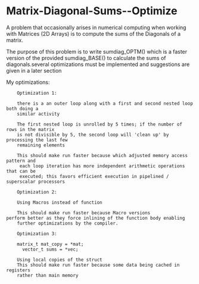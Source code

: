 # Matrix-Diagonal-Sums--Optimize
A problem that occasionally arises in numerical computing when working with Matrices (2D Arrays) is to compute the sums of the Diagonals of a matrix.

The purpose of this problem is to write sumdiag_OPTM() which is a faster version of the provided sumdiag_BASE() to calculate the sums of diagonals.several optimizations must be implemented and suggestions are given in a later section


My optimizations: 

        Optimization 1: 
        
        there is a an outer loop along with a first and second nested loop both doing a 
        similar activity
        
        The first nested loop is unrolled by 5 times; if the number of rows in the matrix 
        is not divisible by 5, the second loop will 'clean up' by processing the last few 
        remaining elements
        
        This should make run faster because which adjusted memory access pattern and
         each loop iteration has more independent arithmetic operations that can be 
         executed; this favors efficient execution in pipelined / superscalar processors

        Optimization 2: 
        
        Using Macros instead of function
        
        This should make run faster because Macro versions
   	perform better as they force inlining of the function body enabling
    	further optimizations by the compiler.

        Optimization 3: 
        
        matrix_t mat_copy = *mat;
 	      vector_t sums = *vec;

        Using local copies of the struct
        This should make run faster because some data being cached in registers 
        rather than main memory


